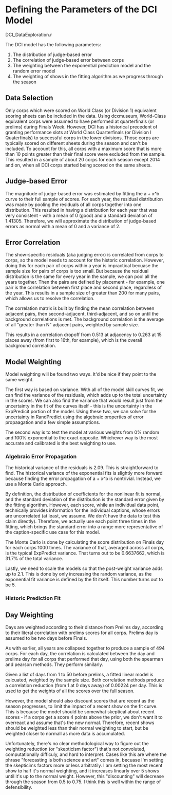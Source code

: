 # Defining the Parameters of the DCI Model
DCI_DataExploration.r

The DCI model has the following parameters:
1. The distribution of judge-based error 
2. The correlation of judge-based error between corps
3. The weighting between the exponential prediction model and the random error model
4. The weighting of shows in the fitting algorithm as we progress through the season

## Data Selection
Only corps which were scored on World Class (or Division 1) equivalent scoring sheets can be included in the data. Using dcxmuseum, World-Class equivalent corps were assumed to have performed at quarterfinals (or prelims) during Finals Week. 
However, DCI has a historical precedent of granting performance slots at World Class Quarterfinals (or Division I Quaterfinals) to successful corps in the lower divisions. Those corps are typically scored on different sheets during the season and can't be included. To account for this, all corps with a maximum score that is more than 10 points greater than their final score were excluded from the sample. This resulted in a sample of about 20 corps for each season except 2014 and on, when all DCI corps started being scored on the same sheets. 

## Judge-based Error
The magnitude of judge-based error was estimated by fitting the a + x^b curve to their full sample of scores. For each year, the residual distribution was made by pooling the residuals of all corps together into one distribution. This resulted in having a distribution for each year that was very consistent - with a mean of 0 (good) and a standard deviation of 1.41305. Therefore, we will approximate the distribution of judge-based errors as normal with a mean of 0 and a variance of 2.

## Error Correlation
The show-specific residuals (aka judging error) is correlated from corps to corps, so the model needs to account for the historic correlation. However, doing this for each pair of corps within a year is impractical becuase the sample size for pairs of corps is too small. But because the residual distribution is the same for every year in the sample, we can pool all the years together. Then the pairs are defined by placement - for example, one pair is the correlation between first place and second place, regardless of the year. This results in a sample size of greater than 200 for many pairs, which allows us to resolve the correlation.

The correlation matrix is built by finding the mean correlation between adjacent pairs, then second-adjacent, third-adjacent, and so on until the background correlations is met. The background correlation is the average of all "greater than N" adjacent pairs, weighted by sample size. 

This results in a correlation dropoff from 0.513 at adjacency to 0.263 at 15 places away (from first to 16th, for example), which is the overall background correlation.

## Model Weighting
Model weighting will be found two ways. It'd be nice if they point to the same weight.

The first way is based on variance. With all of the model skill curves fit, we can find the variance of the residuals, which adds up to the total uncertainty in the scores. We can also find the variance that would result just from the uncertainty in the fit of the curves itself - this is the uncertainty in the ExpPredicit portion of the model. Using these two, we can solve for the uncertainty in RandPredict using the algebraic properties of error propaagation and a few simple assumptions.

The second way is to test the model at various weights from 0% random and 100% exponential to the exact opposite. Whichever way is the most accurate and calibrated is the best weighting to use. 

### Algebraic Error Propagation
The historical variance of the residuals is 2.09. This is straightforward to find. The historical variance of the exponential fits is slightly more forward because finding the error propagation of a + x^b is nontrivial. Instead, we use a Monte Carlo approach. 

By definition, the distribution of coefficients for the nonlinear fit is normal, and the standard deviation of the distribution is the standard error given by the fitting algorithm. However, each score, while an individual data point, technically provides information for the individual captions, whose errors are uncorrelated (at least, we assume. We don't have the data to test this claim directly). Therefore, we actually use each point three times in the fitting, which brings the standard error into a range more representative of the caption-specific use case for this model.

The Monte Carlo is done by calculating the score distribution on Finals day for each corps 1000 times. The variance of that, averaged across all corps, is the typical ExpPredict variance. That turns out to be 0.6637662, which is 31.7% of the total variance. 

Lastly, we need to scale the models so that the post-weight variance adds up to 2.1. This is done by only increasing the random variance, as the exponential fit variance is defined by the fit itself. This number turns out to be 5.

### Historic Prediction Fit

## Day Weighting
Days are weighted according to their distance from Prelims day, according to their literal correlation with prelims scores for all corps. Prelims day is assumed to be two days before Finals. 

As with earlier, all years are collapsed together to produce a sample of 494 corps. For each day, the correlation is calculated between the day and prelims day for all corps that performed that day, using both the spearman and pearson methods. They perform similarly. 

Given a list of days from 1 to 50 before prelims, a fitted linear model is calcuated, weighted by the sample size. Both correlation methods produce a correlation reduction (from 1 at 0 days away) of 0.00224 per day. This is used to get the weights of all the scores over the full season. 

However, the model should also discount scores that are recent as the season progresses, to limit the impact of a recent show on the fit curve. This is because the model should be somewhat skeptical about recent scores - if a corps get a score 4 points above the prior, we don't want it to overreact and assume that's the new normal. Therefore, recent shows should be weighted less than their normal weighting to start, but be weighted closer to normall as more data is accumulated.

Unfortunately, there's no clear methodological way to figure out the weighting reduction (or "skepticism factor") that's not convoluted, computationally difficuly, and hard to interpret. Cases like this are where the phrase "forecasting is both science and art" comes in, becuase I'm setting the skepticims factors more or less arbitratily. I am setting the most recent show to half it's normal weighting, and it increases linearly over 5 shows until it's up to the normal weight. However, this "discounting" will decrease through the season from 0.5 to 0.75. I think this is well within the range of defensibility. 